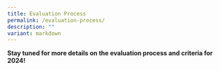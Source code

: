 ```yaml
---
title: Evaluation Process
permalink: /evaluation-process/
description: ""
variant: markdown
---
```

**Stay tuned for more details on the evaluation process and criteria for 2024!**